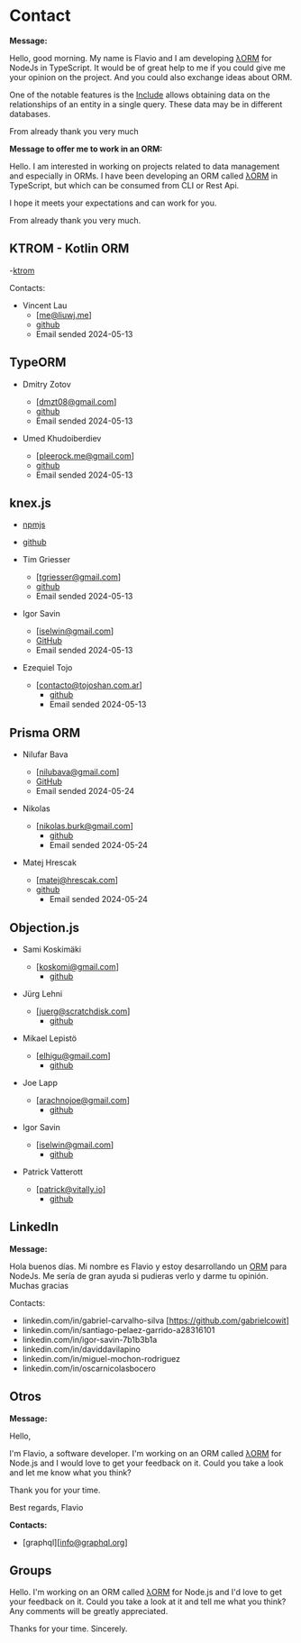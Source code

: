 # Contact

**Message:**

Hello, good morning.
My name is Flavio and I am developing [λORM](https://www.npmjs.com/package/lambdaorm) for NodeJs in TypeScript.
It would be of great help to me if you could give me your opinion on the project. And you could also exchange ideas about ORM.

One of the notable features is the [Include](https://github.com/lambda-orm/lambdaorm/wiki/Include) allows obtaining data on the relationships of an entity in a single query. These data may be in different databases.

From already thank you very much

**Message to offer me to work in an ORM:**

Hello.
I am interested in working on projects related to data management and especially in ORMs.
I have been developing an ORM called [λORM](https://www.npmjs.com/package/lambdaorm) in TypeScript, but which can be consumed from CLI or Rest Api.

I hope it meets your expectations and can work for you.

From already thank you very much.

## KTROM - Kotlin ORM

 -[ktrom](https://github.com/kotlin-orm/ktorm)

Contacts:

- Vincent Lau
	- [me@liuwj.me]
	- [github](https://github.com/vincentlauvlwj)
	- Email sended 2024-05-13

## TypeORM

- Dmitry Zotov
	- [dmzt08@gmail.com]
	- [github](https://github.com/AlexMesser)
	- Email sended 2024-05-13

- Umed Khudoiberdiev
	- [pleerock.me@gmail.com]
	- [github](https://github.com/pleerock)
	- Email sended 2024-05-13

## knex.js

- [npmjs](https://www.npmjs.com/package/knex)
- [github](https://github.com/knex/knex)

- Tim Griesser
	- [tgriesser@gmail.com]
	- [github](https://github.com/tgriesser)
	- Email sended 2024-05-13

- Igor Savin
	- [iselwin@gmail.com]
	- [GitHub](https://github.com/kibertoad)
	- Email sended 2024-05-13

- Ezequiel Tojo
  - [contacto@tojoshan.com.ar]
	- [github](https://github.com/ezetojo)
	- Email sended 2024-05-13

## Prisma ORM

- Nilufar Bava
	- [nilubava@gmail.com]
	- [GitHub](https://github.com/nilubava)
	- Email sended 2024-05-24

- Nikolas
  - [nikolas.burk@gmail.com]
	- [github](https://github.com/nikolasburk)
	- Email sended 2024-05-24

- Matej Hrescak
  - [matej@hrescak.com]
  - [github](https://github.com/hrescak)
	- Email sended 2024-05-24

## Objection.js

- Sami Koskimäki
  - [koskomi@gmail.com]
	- [github](https://github.com/koskimas)

- Jürg Lehni
  - [juerg@scratchdisk.com]
	- [github](https://github.com/lehni)

- Mikael Lepistö
  - [elhigu@gmail.com]
	- [github](https://github.com/elhigu)

- Joe Lapp
  - [arachnojoe@gmail.com]
	- [github](https://github.com/jtlapp)

- Igor Savin
  - [iselwin@gmail.com]
	- [github](https://github.com/kibertoad)

- Patrick Vatterott
  - [patrick@vitally.io]
	- [github](https://github.com/pvatterott)

## LinkedIn

**Message:**

Hola buenos días. Mi nombre es Flavio y estoy desarrollando un [ORM](https://www.npmjs.com/package/lambdaorm) para NodeJs.
Me sería de gran ayuda si pudieras verlo y darme tu opinión.
Muchas gracias

Contacts:

- linkedin.com/in/gabriel-carvalho-silva [https://github.com/gabrielcowit]
- linkedin.com/in/santiago-pelaez-garrido-a28316101
- linkedin.com/in/igor-savin-7b1b3b1a
- linkedin.com/in/daviddavilapino
- linkedin.com/in/miguel-mochon-rodriguez
- linkedin.com/in/oscarnicolasbocero

## Otros

**Message:**

Hello,

I'm Flavio, a software developer. I'm working on an ORM called [λORM](https://www.npmjs.com/package/lambdaorm) for Node.js and I would love to get your feedback on it. Could you take a look and let me know what you think?

Thank you for your time.

Best regards,
Flavio

**Contacts:**

- [graphql][info@graphql.org]

## Groups

Hello. I'm working on an ORM called [λORM](https://www.npmjs.com/package/lambdaorm) for Node.js and I'd love to get your feedback on it. Could you take a look at it and tell me what you think?
Any comments will be greatly appreciated.

Thanks for your time.
Sincerely.
